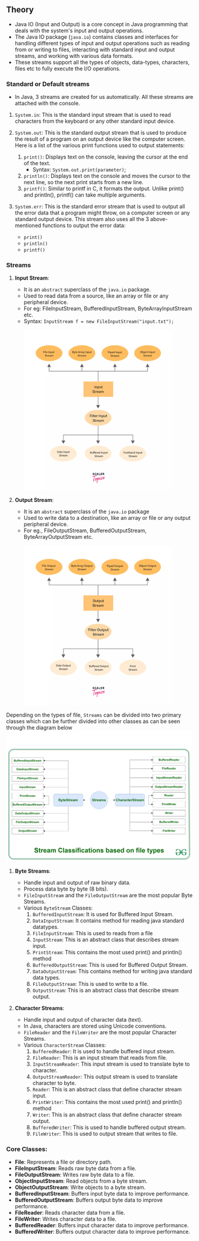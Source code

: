 ## Theory

- Java IO (Input and Output) is a core concept in Java programming that deals with the system's input and output operations.
- The Java IO package (`java.io`) contains classes and interfaces for handling different types of input and output operations such as reading from or writing to files, interacting with standard input and output streams, and working with various data formats.
- These streams support all the types of objects, data-types, characters, files etc to fully execute the I/O operations.

### Standard or Default streams

- In Java, 3 streams are created for us automatically. All these streams are attached with the console.

1. `System.in`: This is the standard input stream that is used to read characters from the keyboard or any other standard input device.

2. `System.out`: This is the standard output stream that is used to produce the result of a program on an output device like the computer screen.
   Here is a list of the various print functions used to output statements:

   1. `print()`: Displays text on the console, leaving the cursor at the end of the text.
      - Syntax: `System.out.print(parameter)`;
   2. `println()`: Displays text on the console and moves the cursor to the next line, so the next print starts from a new line.
   3. `printf()`: Similar to printf in C, it formats the output. Unlike print() and println(), printf() can take multiple arguments.

3. `System.err`: This is the standard error stream that is used to output all the error data that a program might throw, on a computer screen or any standard output device.
   This stream also uses all the 3 above-mentioned functions to output the error data:

   - `print()`
   - `println()`
   - `printf()`

### Streams

1. **Input Stream**:

   - It is an `abstract` superclass of the `java.io` package.
   - Used to read data from a source, like an array or file or any peripheral device.
   - For eg: FileInputStream, BufferedInputStream, ByteArrayInputStream etc.
   - Syntax: `InputStream f = new FileInputStream("input.txt");`
     <br/><br/><img src="inputstream-hierarchy-in-java-io-streams.webp" alt="inputstream" width="400"/>

2. **Output Stream**:

   - It is an `abstract` superclass of the `java.io` package
   - Used to write data to a destination, like an array or file or any output peripheral device.
   - For eg., FileOutputStream, BufferedOutputStream, ByteArrayOutputStream etc.
     <br/><br/><img src="outputstream-hierarchy-in-java-io-streams.webp" alt="outputstream" width="400"/>

Depending on the types of file, `Streams` can be divided into two primary classes which can be further divided into other classes as can be seen through the diagram below
<br/><img src="Java-stream-classification.png" alt="outputstream" width="500"/>

1. **Byte Streams**:

   - Handle input and output of raw binary data.
   - Process data byte by byte (8 bits).
   - `FileInputStream` and the `FileOutputStream` are the most popular Byte Streams.
   - Various `ByteStream` Classes:
     1. `BufferedInputStream`: It is used for Buffered Input Stream.
     2. `DataInputStream`: It contains method for reading java standard datatypes.
     3. `FileInputStream`: This is used to reads from a file
     4. `InputStream`: This is an abstract class that describes stream input.
     5. `PrintStream`: This contains the most used print() and println() method
     6. `BufferedOutputStream`: This is used for Buffered Output Stream.
     7. `DataOutputStream`: This contains method for writing java standard data types.
     8. `FileOutputStream`: This is used to write to a file.
     9. `OutputStream`: This is an abstract class that describe stream output.

2. **Character Streams**:
   - Handle input and output of character data (text).
   - In Java, characters are stored using Unicode conventions.
   - `FileReader` and the `FileWriter` are the most popular Character Streams.
   - Various `CharacterStream` Classes:
     1. `BufferedReader`: It is used to handle buffered input stream.
     2. `FileReader`: This is an input stream that reads from file.
     3. `InputStreamReader`: This input stream is used to translate byte to character.
     4. `OutputStreamReader`: This output stream is used to translate character to byte.
     5. `Reader`: This is an abstract class that define character stream input.
     6. `PrintWriter`: This contains the most used print() and println() method
     7. `Writer`: This is an abstract class that define character stream output.
     8. `BufferedWriter`: This is used to handle buffered output stream.
     9. `FileWriter`: This is used to output stream that writes to file.

### **Core Classes**:

- **File**: Represents a file or directory path.
- **FileInputStream**: Reads raw byte data from a file.
- **FileOutputStream**: Writes raw byte data to a file.
- **ObjectInputStream**: Read objects from a byte stream.
- **ObjectOutputStream**: Write objects to a byte stream.
- **BufferedInputStream**: Buffers input byte data to improve performance.
- **BufferedOutputStream**: Buffers output byte data to improve performance.
- **FileReader**: Reads character data from a file.
- **FileWriter**: Writes character data to a file.
- **BufferedReader**: Buffers input character data to improve performance.
- **BufferedWriter**: Buffers output character data to improve performance.
